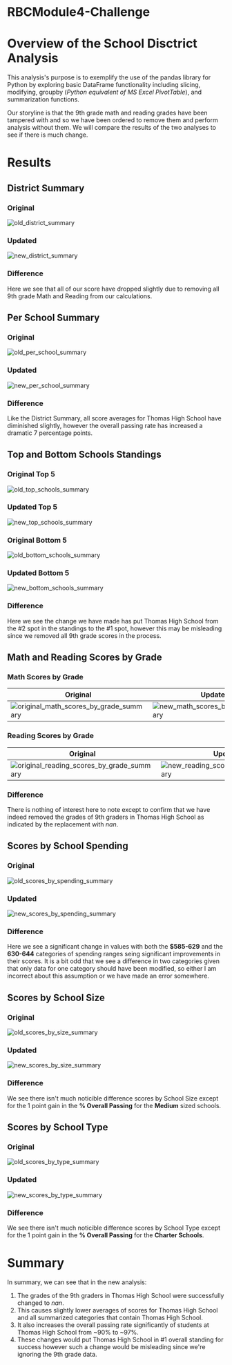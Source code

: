 # RBCModule4-Challenge

# Overview of the School Disctrict Analysis
This analysis's purpose is to exemplify the use of the pandas library for Python by exploring basic DataFrame functionality including slicing, modifying, groupby (*Python equivalent of MS Excel PivotTable*), and summarization functions. 

Our storyline is that the 9th grade math and reading grades have been tampered with and so we have been ordered to remove them and perform analysis without them. We will compare the results of the two analyses to see if there is much change.

# Results
## District Summary
### Original
![old_district_summary](./Resources/Original_District_Summary.png)
### Updated
![new_district_summary](./Resources/New_District_Summary.png)

### Difference
Here we see that all of our score have dropped slightly due to removing all 9th grade Math and Reading from our calculations.

## Per School Summary
### Original
![old_per_school_summary](./Resources/Original_Per_School_Summary.png)
### Updated
![new_per_school_summary](./Resources/New_Per_School_Summary.png)

### Difference
Like the District Summary, all score averages for Thomas High School have diminished slightly, however the overall passing rate has increased a dramatic 7 percentage points. 

## Top and Bottom Schools Standings
### Original Top 5
![old_top_schools_summary](./Resources/Original_Top_Schools_Summary.png)
### Updated Top 5
![new_top_schools_summary](./Resources/New_Top_Schools_Summary.png)

### Original Bottom 5
![old_bottom_schools_summary](./Resources/Original_Bottom_Schools_Summary.png)
### Updated Bottom 5
![new_bottom_schools_summary](./Resources/New_Bottom_Schools_Summary.png)

### Difference
Here we see the change we have made has put Thomas High School from the #2 spot in the standings to the #1 spot, however this may be misleading since we removed all 9th grade scores in the process. 

## Math and Reading Scores by Grade
### Math Scores by Grade
| Original | Updated |
|-|-|
| ![original_math_scores_by_grade_summary](./Resources/Original_Math_Scores_by_Grade.png) | ![new_math_scores_by_grade_summary](./Resources/New_Math_Scores_by_Grade.png) |

### Reading Scores by Grade
| Original | Updated |
|-|-|
| ![original_reading_scores_by_grade_summary](./Resources/Original_Reading_Scores_by_Grade.png) | ![new_reading_scores_by_grade_summary](./Resources/New_Reading_Scores_by_Grade.png) |

### Difference
There is nothing of interest here to note except to confirm that we have indeed removed the grades of 9th graders in Thomas High School as indicated by the replacement with *nan*.

## Scores by School Spending
### Original
![old_scores_by_spending_summary](./Resources/Original_Scores_by_Spending.png)
### Updated
![new_scores_by_spending_summary](./Resources/New_Scores_by_Spending.png)

### Difference
Here we see a significant change in values with both the **$585-629** and the **630-644** categories of spending ranges seing significant improvements in their scores. It is a bit odd that we see a difference in two categories given that only data for one category should have been modified, so either I am incorrect about this assumption or we have made an error somewhere. 

## Scores by School Size
### Original
![old_scores_by_size_summary](./Resources/Original_Scores_by_Size.png)
### Updated
![new_scores_by_size_summary](./Resources/New_Scores_by_Size.png)

### Difference
We see there isn't much noticible difference scores by School Size except for the 1 point gain in the **% Overall Passing** for the **Medium** sized schools. 

## Scores by School Type
### Original
![old_scores_by_type_summary](./Resources/Original_Scores_by_School_Type.png)
### Updated
![new_scores_by_type_summary](./Resources/New_Scores_by_School_Type.png)

### Difference
We see there isn't much noticible difference scores by School Type except for the 1 point gain in the **% Overall Passing** for the **Charter Schools**. 

# Summary
In summary, we can see that in the new analysis:

1. The grades of the 9th graders in Thomas High School were successfully changed to *nan*.
2. This causes slightly lower averages of scores for Thomas High School and all summarized categories that contain Thomas High School. 
3. It also increases the overall passing rate significantly of students at Thomas High School from ~90% to ~97%.
4. These changes would put Thomas High School in #1 overall standing for success however such a change would be misleading since we're ignoring the 9th grade data. 